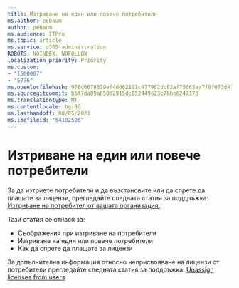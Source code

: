 ```yaml
---
title: Изтриване на един или повече потребители
ms.author: pebaum
author: pebaum
ms.audience: ITPro
ms.topic: article
ms.service: o365-administration
ROBOTS: NOINDEX, NOFOLLOW
localization_priority: Priority
ms.custom:
- "1500007"
- "5776"
ms.openlocfilehash: 976d6678629ef4dd62191c477982dc82af75065aa7f0f073d41dd6f718fdd040
ms.sourcegitcommit: b5f7da89a650d2915dc652449623c78be6247175
ms.translationtype: MT
ms.contentlocale: bg-BG
ms.lasthandoff: 08/05/2021
ms.locfileid: "54102596"
---
```

# <a name="delete-one-or-more-users"></a>Изтриване на един или повече потребители

За да изтриете потребители и да възстановите или да спрете да плащате за лицензи, прегледайте следната статия за поддръжка: [Изтриване на потребител от вашата организация.](https://docs.microsoft.com/microsoft-365/admin/add-users/delete-a-user?view=o365-worldwide)

Тази статия се отнася за:

- Съображения при изтриване на потребители
- Изтриване на един или повече потребители
- Как да спрете да плащате за лицензи

За допълнителна информация относно неприсвояване на лицензи от потребители прегледайте следната статия за поддръжка: [Unassign licenses from users](https://docs.microsoft.com/microsoft-365/admin/manage/remove-licenses-from-users?view=o365-worldwide).